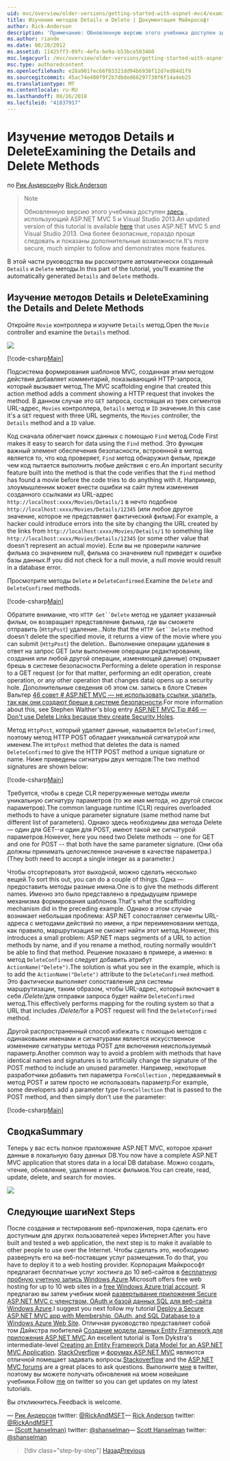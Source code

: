 ```yaml
---
uid: mvc/overview/older-versions/getting-started-with-aspnet-mvc4/examining-the-details-and-delete-methods
title: Изучение методов Details и Delete | Документация Майкрософт
author: Rick-Anderson
description: 'Примечание: Обновленную версию этого учебника доступен здесь, использующий ASP.NET MVC 5 и Visual Studio 2013. Это более безопасное и гораздо проще выполнить и демонстрационных версий...'
ms.author: riande
ms.date: 08/28/2012
ms.assetid: 11425ff3-09fc-4efa-be9a-b53bce503460
msc.legacyurl: /mvc/overview/older-versions/getting-started-with-aspnet-mvc4/examining-the-details-and-delete-methods
msc.type: authoredcontent
ms.openlocfilehash: e28a901fec66f03321dd94b6938f12d7ed84d1f9
ms.sourcegitcommit: 45ac74e400f9f2b7dbded66297730f6f14a4eb25
ms.translationtype: MT
ms.contentlocale: ru-RU
ms.lasthandoff: 08/16/2018
ms.locfileid: "41837917"
---
```

<a name="examining-the-details-and-delete-methods"></a><span data-ttu-id="3b41a-104">Изучение методов Details и Delete</span><span class="sxs-lookup"><span data-stu-id="3b41a-104">Examining the Details and Delete Methods</span></span>
====================
<span data-ttu-id="3b41a-105">по [Рик Андерсон](https://github.com/Rick-Anderson)</span><span class="sxs-lookup"><span data-stu-id="3b41a-105">by [Rick Anderson](https://github.com/Rick-Anderson)</span></span>

> > [!NOTE]
> > <span data-ttu-id="3b41a-106">Обновленную версию этого учебника доступен [здесь](../../getting-started/introduction/getting-started.md) , использующий ASP.NET MVC 5 и Visual Studio 2013.</span><span class="sxs-lookup"><span data-stu-id="3b41a-106">An updated version of this tutorial is available [here](../../getting-started/introduction/getting-started.md) that uses ASP.NET MVC 5 and Visual Studio 2013.</span></span> <span data-ttu-id="3b41a-107">Она более безопасные, гораздо проще следовать и показаны дополнительные возможности.</span><span class="sxs-lookup"><span data-stu-id="3b41a-107">It's more secure, much simpler to follow and demonstrates more features.</span></span>


<span data-ttu-id="3b41a-108">В этой части руководства вы рассмотрите автоматически созданный `Details` и `Delete` методы.</span><span class="sxs-lookup"><span data-stu-id="3b41a-108">In this part of the tutorial, you'll examine the automatically generated `Details` and `Delete` methods.</span></span>

## <a name="examining-the-details-and-delete-methods"></a><span data-ttu-id="3b41a-109">Изучение методов Details и Delete</span><span class="sxs-lookup"><span data-stu-id="3b41a-109">Examining the Details and Delete Methods</span></span>

<span data-ttu-id="3b41a-110">Откройте `Movie` контроллера и изучите `Details` метод.</span><span class="sxs-lookup"><span data-stu-id="3b41a-110">Open the `Movie` controller and examine the `Details` method.</span></span>

![](examining-the-details-and-delete-methods/_static/image1.png)

[!code-csharp[Main](examining-the-details-and-delete-methods/samples/sample1.cs)]

<span data-ttu-id="3b41a-111">Подсистема формирования шаблонов MVC, созданная этим методом действия добавляет комментарий, показывающий HTTP-запроса, который вызывает метод.</span><span class="sxs-lookup"><span data-stu-id="3b41a-111">The MVC scaffolding engine that created this action method adds a comment showing a HTTP request that invokes the method.</span></span> <span data-ttu-id="3b41a-112">В данном случае это `GET` запроса, состоящая из трех сегментов URL-адрес, `Movies` контроллера, `Details` метод и `ID` значение.</span><span class="sxs-lookup"><span data-stu-id="3b41a-112">In this case it's a `GET` request with three URL segments, the `Movies` controller, the `Details` method and a `ID` value.</span></span>

<span data-ttu-id="3b41a-113">Код сначала облегчает поиск данных с помощью `Find` метод.</span><span class="sxs-lookup"><span data-stu-id="3b41a-113">Code First makes it easy to search for data using the `Find` method.</span></span> <span data-ttu-id="3b41a-114">Это функция важный элемент обеспечения безопасности, встроенной в метод является то, что код проверяет, `Find` метод обнаружил фильм, прежде чем код пытается выполнить любые действия с его.</span><span class="sxs-lookup"><span data-stu-id="3b41a-114">An important security feature built into the method is that the code verifies that the `Find` method has found a movie before the code tries to do anything with it.</span></span> <span data-ttu-id="3b41a-115">Например, злоумышленник может внести ошибки на сайт путем изменения созданного ссылками из URL-адрес `http://localhost:xxxx/Movies/Details/1` в нечто подобное `http://localhost:xxxx/Movies/Details/12345` (или любое другое значение, которое не представляет фактический фильм).</span><span class="sxs-lookup"><span data-stu-id="3b41a-115">For example, a hacker could introduce errors into the site by changing the URL created by the links from `http://localhost:xxxx/Movies/Details/1` to something like `http://localhost:xxxx/Movies/Details/12345` (or some other value that doesn't represent an actual movie).</span></span> <span data-ttu-id="3b41a-116">Если вы не проверили наличие фильма со значением null, фильма со значением null приведет к ошибке базы данных.</span><span class="sxs-lookup"><span data-stu-id="3b41a-116">If you did not check for a null movie, a null movie would result in a database error.</span></span>

<span data-ttu-id="3b41a-117">Просмотрите методы `Delete` и `DeleteConfirmed`.</span><span class="sxs-lookup"><span data-stu-id="3b41a-117">Examine the `Delete` and `DeleteConfirmed` methods.</span></span>

[!code-csharp[Main](examining-the-details-and-delete-methods/samples/sample2.cs?highlight=17)]

<span data-ttu-id="3b41a-118">Обратите внимание, что `HTTP Get``Delete` метод не удаляет указанный фильм, он возвращает представление фильма, где вы сможете отправить (`HttpPost`) удаление...</span><span class="sxs-lookup"><span data-stu-id="3b41a-118">Note that the `HTTP Get``Delete` method doesn't delete the specified movie, it returns a view of the movie where you can submit (`HttpPost`) the deletion..</span></span> <span data-ttu-id="3b41a-119">Выполнение операции удаления в ответ на запрос GET (или выполнение операции редактирования, создания или любой другой операции, изменяющей данные) открывает брешь в системе безопасности.</span><span class="sxs-lookup"><span data-stu-id="3b41a-119">Performing a delete operation in response to a GET request (or for that matter, performing an edit operation, create operation, or any other operation that changes data) opens up a security hole.</span></span> <span data-ttu-id="3b41a-120">Дополнительные сведения об этом см. запись в блоге Стивен Вальтер [46 совет # ASP.NET MVC — не использовать ссылки, удалить, так как они создают бреши в системе безопасности](http://stephenwalther.com/blog/archive/2009/01/21/asp.net-mvc-tip-46-ndash-donrsquot-use-delete-links-because.aspx).</span><span class="sxs-lookup"><span data-stu-id="3b41a-120">For more information about this, see Stephen Walther's blog entry [ASP.NET MVC Tip #46 — Don't use Delete Links because they create Security Holes](http://stephenwalther.com/blog/archive/2009/01/21/asp.net-mvc-tip-46-ndash-donrsquot-use-delete-links-because.aspx).</span></span>

<span data-ttu-id="3b41a-121">Метод `HttpPost`, который удаляет данные, называется `DeleteConfirmed`, поэтому метод HTTP POST обладает уникальной сигнатурой или именем.</span><span class="sxs-lookup"><span data-stu-id="3b41a-121">The `HttpPost` method that deletes the data is named `DeleteConfirmed` to give the HTTP POST method a unique signature or name.</span></span> <span data-ttu-id="3b41a-122">Ниже приведены сигнатуры двух методов:</span><span class="sxs-lookup"><span data-stu-id="3b41a-122">The two method signatures are shown below:</span></span>

[!code-csharp[Main](examining-the-details-and-delete-methods/samples/sample3.cs)]

<span data-ttu-id="3b41a-123">Требуется, чтобы в среде CLR перегруженные методы имели уникальную сигнатуру параметров (то же имя метода, но другой список параметров).</span><span class="sxs-lookup"><span data-stu-id="3b41a-123">The common language runtime (CLR) requires overloaded methods to have a unique parameter signature (same method name but different list of parameters).</span></span> <span data-ttu-id="3b41a-124">Однако здесь необходимы два метода Delete — один для GET--и один для POST, имеют такой же сигнатурой параметров.</span><span class="sxs-lookup"><span data-stu-id="3b41a-124">However, here you need two Delete methods -- one for GET and one for POST -- that both have the same parameter signature.</span></span> <span data-ttu-id="3b41a-125">(Они оба должны принимать целочисленное значение в качестве параметра.)</span><span class="sxs-lookup"><span data-stu-id="3b41a-125">(They both need to accept a single integer as a parameter.)</span></span>

<span data-ttu-id="3b41a-126">Чтобы отсортировать этот выходной, можно сделать несколько вещей.</span><span class="sxs-lookup"><span data-stu-id="3b41a-126">To sort this out, you can do a couple of things.</span></span> <span data-ttu-id="3b41a-127">Одна — предоставить методы разные имена.</span><span class="sxs-lookup"><span data-stu-id="3b41a-127">One is to give the methods different names.</span></span> <span data-ttu-id="3b41a-128">Именно это было представлено в предыдущем примере механизма формирования шаблонов.</span><span class="sxs-lookup"><span data-stu-id="3b41a-128">That's what the scaffolding mechanism did in the preceding example.</span></span> <span data-ttu-id="3b41a-129">Однако в этом случае возникает небольшая проблема: ASP.NET сопоставляет сегменты URL-адреса с методами действий по имени, а при переименовании метода, как правило, маршрутизация не сможет найти этот метод.</span><span class="sxs-lookup"><span data-stu-id="3b41a-129">However, this introduces a small problem: ASP.NET maps segments of a URL to action methods by name, and if you rename a method, routing normally wouldn't be able to find that method.</span></span> <span data-ttu-id="3b41a-130">Решение показано в примере, а именно: в метод `DeleteConfirmed` следует добавить атрибут `ActionName("Delete")`.</span><span class="sxs-lookup"><span data-stu-id="3b41a-130">The solution is what you see in the example, which is to add the `ActionName("Delete")` attribute to the `DeleteConfirmed` method.</span></span> <span data-ttu-id="3b41a-131">Это фактически выполняет сопоставление для системы маршрутизации, таким образом, чтобы URL-адрес, который включает в себя <em>/Delete/</em>для отправки запроса будет найти `DeleteConfirmed` метод.</span><span class="sxs-lookup"><span data-stu-id="3b41a-131">This effectively performs mapping for the routing system so that a URL that includes <em>/Delete/</em>for a POST request will find the `DeleteConfirmed` method.</span></span>

<span data-ttu-id="3b41a-132">Другой распространенный способ избежать с помощью методов с одинаковыми именами и сигнатурами является искусственное изменение сигнатуры метода POST для включения неиспользуемый параметр.</span><span class="sxs-lookup"><span data-stu-id="3b41a-132">Another common way to avoid a problem with methods that have identical names and signatures is to artificially change the signature of the POST method to include an unused parameter.</span></span> <span data-ttu-id="3b41a-133">Например, некоторые разработчики добавить тип параметра `FormCollection` , передаваемый в метод POST и затем просто не использовать параметр:</span><span class="sxs-lookup"><span data-stu-id="3b41a-133">For example, some developers add a parameter type `FormCollection` that is passed to the POST method, and then simply don't use the parameter:</span></span>

[!code-csharp[Main](examining-the-details-and-delete-methods/samples/sample4.cs)]

## <a name="summary"></a><span data-ttu-id="3b41a-134">Сводка</span><span class="sxs-lookup"><span data-stu-id="3b41a-134">Summary</span></span>

<span data-ttu-id="3b41a-135">Теперь у вас есть полное приложение ASP.NET MVC, которое хранит данные в локальную базу данных DB.</span><span class="sxs-lookup"><span data-stu-id="3b41a-135">You now have a complete ASP.NET MVC application that stores data in a local DB database.</span></span> <span data-ttu-id="3b41a-136">Можно создать, чтение, обновление, удаление и поиск фильмов.</span><span class="sxs-lookup"><span data-stu-id="3b41a-136">You can create, read, update, delete, and search for movies.</span></span>

![](examining-the-details-and-delete-methods/_static/image2.png)

## <a name="next-steps"></a><span data-ttu-id="3b41a-137">Следующие шаги</span><span class="sxs-lookup"><span data-stu-id="3b41a-137">Next Steps</span></span>

<span data-ttu-id="3b41a-138">После создания и тестирования веб-приложения, пора сделать его доступным для других пользователей через Интернет.</span><span class="sxs-lookup"><span data-stu-id="3b41a-138">After you have built and tested a web application, the next step is to make it available to other people to use over the Internet.</span></span> <span data-ttu-id="3b41a-139">Чтобы сделать это, необходимо развернуть его на веб-поставщик услуг размещения.</span><span class="sxs-lookup"><span data-stu-id="3b41a-139">To do that, you have to deploy it to a web hosting provider.</span></span> <span data-ttu-id="3b41a-140">Корпорация Майкрософт предлагает бесплатные услуг хостинга до 10 веб-сайтов в [бесплатную пробную учетную запись Windows Azure](https://www.windowsazure.com/pricing/free-trial/?WT.mc_id=A443DD604).</span><span class="sxs-lookup"><span data-stu-id="3b41a-140">Microsoft offers free web hosting for up to 10 web sites in a [free Windows Azure trial account](https://www.windowsazure.com/pricing/free-trial/?WT.mc_id=A443DD604).</span></span> <span data-ttu-id="3b41a-141">Я предлагаю вы затем учебник моей [развертывание приложения Secure ASP.NET MVC с членством, OAuth и базой данных SQL для веб-сайта Windows Azure](https://docs.microsoft.com/aspnet/core/security/authorization/secure-data).</span><span class="sxs-lookup"><span data-stu-id="3b41a-141">I suggest you next follow my tutorial [Deploy a Secure ASP.NET MVC app with Membership, OAuth, and SQL Database to a Windows Azure Web Site](https://docs.microsoft.com/aspnet/core/security/authorization/secure-data).</span></span> <span data-ttu-id="3b41a-142">Отличная руководство представляет собой том Дайкстра любителей [Создание модели данных Entity Framework для приложения ASP.NET MVC](../../getting-started/getting-started-with-ef-using-mvc/creating-an-entity-framework-data-model-for-an-asp-net-mvc-application.md).</span><span class="sxs-lookup"><span data-stu-id="3b41a-142">An excellent tutorial is Tom Dykstra's intermediate-level [Creating an Entity Framework Data Model for an ASP.NET MVC Application](../../getting-started/getting-started-with-ef-using-mvc/creating-an-entity-framework-data-model-for-an-asp-net-mvc-application.md).</span></span> <span data-ttu-id="3b41a-143">[StackOverflow](http://stackoverflow.com/help) и [форумах ASP.NET MVC](https://forums.asp.net/1146.aspx) являются отличной помещает задавать вопросы.</span><span class="sxs-lookup"><span data-stu-id="3b41a-143">[Stackoverflow](http://stackoverflow.com/help) and the [ASP.NET MVC forums](https://forums.asp.net/1146.aspx) are a great places to ask questions.</span></span> <span data-ttu-id="3b41a-144">Выполните [мне](https://twitter.com/RickAndMSFT) в twitter, поэтому вы можете получать обновления на моем новейшие учебники.</span><span class="sxs-lookup"><span data-stu-id="3b41a-144">Follow [me](https://twitter.com/RickAndMSFT) on twitter so you can get updates on my latest tutorials.</span></span>

<span data-ttu-id="3b41a-145">Вы откликнитесь.</span><span class="sxs-lookup"><span data-stu-id="3b41a-145">Feedback is welcome.</span></span>

<span data-ttu-id="3b41a-146">— [Рик Андерсон](https://blogs.msdn.com/rickAndy) twitter: [@RickAndMSFT](https://twitter.com/RickAndMSFT)</span><span class="sxs-lookup"><span data-stu-id="3b41a-146">— [Rick Anderson](https://blogs.msdn.com/rickAndy) twitter: [@RickAndMSFT](https://twitter.com/RickAndMSFT)</span></span>  
<span data-ttu-id="3b41a-147">— [(Scott hanselman)](http://www.hanselman.com/blog/) twitter: [@shanselman](https://twitter.com/shanselman)</span><span class="sxs-lookup"><span data-stu-id="3b41a-147">— [Scott Hanselman](http://www.hanselman.com/blog/) twitter: [@shanselman](https://twitter.com/shanselman)</span></span>

> [!div class="step-by-step"]
> [<span data-ttu-id="3b41a-148">Назад</span><span class="sxs-lookup"><span data-stu-id="3b41a-148">Previous</span></span>](adding-validation-to-the-model.md)
